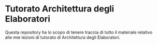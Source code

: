 # Tutorato Architettura degli Elaboratori

Questa repository ha lo scopo di tenere traccia di tutto il materiale relativo alle mie lezioni di tutorato di Architettura degli Elaboratori.
